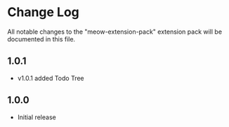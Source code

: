 # Change Log

All notable changes to the "meow-extension-pack" extension pack will be documented in this file.

## 1.0.1

- v1.0.1 added Todo Tree

## 1.0.0

- Initial release
